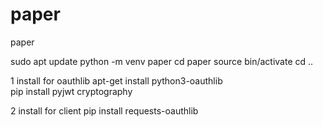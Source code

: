 # paper
paper

sudo apt update
python -m venv paper
cd paper
source bin/activate
cd ..

1 install for oauthlib
  apt-get install python3-oauthlib  
  pip install pyjwt cryptography

2 install for client
  pip install requests-oauthlib
  
  
  
  
